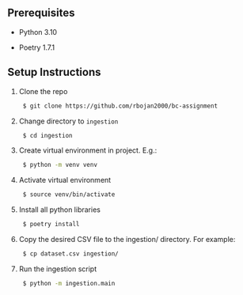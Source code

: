 ## Prerequisites

* Python 3.10

* Poetry 1.7.1

## Setup Instructions

1. Clone the repo
   ```sh
    $ git clone https://github.com/rbojan2000/bc-assignment
   ```
2. Change directory to `ingestion`
   ```sh
    $ cd ingestion
   ```
3. Create virtual environment in project. E.g.:
   ```sh
    $ python -m venv venv
   ```
4. Activate virtual environment
   ```sh
    $ source venv/bin/activate
   ```
5. Install all python libraries
   ```sh
    $ poetry install
   ```
6. Copy the desired CSV file to the ingestion/ directory. For example:
   ```sh
    $ cp dataset.csv ingestion/
   ```
7. Run the ingestion script
   ```sh
    $ python -m ingestion.main
   ```

